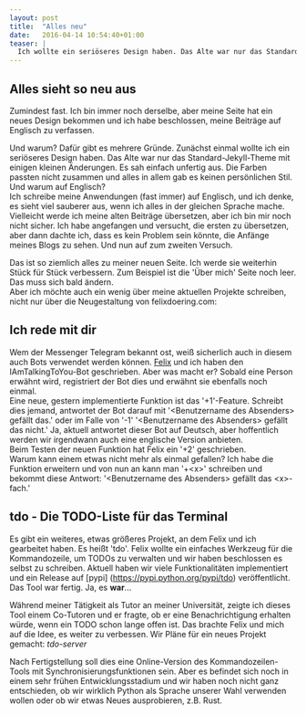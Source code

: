 ```yaml
---
layout: post
title:  "Alles neu"
date:   2016-04-14 10:54:40+01:00
teaser: |
  Ich wollte ein seriöseres Design haben. Das Alte war nur das Standard-Jekyll-Theme mit einigen kleinen Änderungen. Es sah einfach unfertig aus. Die Farben passten nicht zusammen und alles in allem gab es keinen persönlichen Stil. Und warum auf Englisch? Ich schreibe meine Anwendungen (fast immer) auf Englisch, und ich denke, es sieht viel sauberer aus, wenn ich alles in der gleichen Sprache mache. Vielleicht werde ich meine alten Beiträge übersetzen, aber ich bin mir noch nicht sicher. Ich habe angefangen und versucht, die ersten zu übersetzen, aber dann dachte ich, dass es kein Problem sein könnte, die Anfänge meines Blogs zu sehen. Und nun auf zum zweiten Versuch.
---
```

## Alles sieht so neu aus

Zumindest fast. Ich bin immer noch derselbe, aber meine Seite hat ein neues Design bekommen und ich habe beschlossen, meine Beiträge auf Englisch zu verfassen.  

Und warum?
Dafür gibt es mehrere Gründe. Zunächst einmal wollte ich ein seriöseres Design haben. Das Alte war nur das Standard-Jekyll-Theme mit einigen kleinen Änderungen.
Es sah einfach unfertig aus. Die Farben passten nicht zusammen und alles in allem gab es keinen persönlichen Stil.  
Und warum auf Englisch?  
Ich schreibe meine Anwendungen (fast immer) auf Englisch, und ich denke, es sieht viel sauberer aus, wenn ich alles in der gleichen Sprache mache. Vielleicht werde ich meine alten Beiträge übersetzen, aber ich bin mir noch nicht sicher. Ich habe angefangen und versucht, die ersten zu übersetzen, aber dann dachte ich, dass es kein Problem sein könnte, die Anfänge meines Blogs zu sehen. Und nun auf zum zweiten Versuch.

Das ist so ziemlich alles zu meiner neuen Seite. Ich werde sie weiterhin Stück für Stück verbessern. Zum Beispiel ist die 'Über mich' Seite noch leer. Das muss sich bald ändern.  
Aber ich möchte auch ein wenig über meine aktuellen Projekte schreiben, nicht nur über die Neugestaltung von felixdoering.com:

## Ich rede mit dir

Wem der Messenger Telegram bekannt ost, weiß sicherlich auch in diesem auch Bots verwendet werden können. [Felix](https://dummyco.de) und ich haben den IAmTalkingToYou-Bot geschrieben. Aber was macht er? Sobald eine Person erwähnt wird, registriert der Bot dies und erwähnt sie ebenfalls noch einmal.  
Eine neue, gestern implementierte Funktion ist das '+1'-Feature. Schreibt dies jemand, antwortet der Bot darauf mit '\<Benutzername des Absenders\> gefällt das.' oder im Falle von '-1' '\<Benutzername des Absenders\> gefällt das nicht.' Ja, aktuell antwortet dieser Bot auf Deutsch, aber hoffentlich werden wir irgendwann auch eine englische Version anbieten.  
Beim Testen der neuen Funktion hat Felix ein '+2' geschrieben.  
Warum kann einem etwas nicht mehr als einmal gefallen? Ich habe die Funktion erweitern und von nun an kann man '+\<x\>' schreiben und bekommt diese Antwort: '\<Benutzername des Absenders\> gefällt das \<x\>-fach.'

## tdo - Die TODO-Liste für das Terminal

Es gibt ein weiteres, etwas größeres Projekt, an dem Felix und ich gearbeitet haben. Es heißt 'tdo'. Felix wollte ein einfaches Werkzeug für die Kommandozeile, um TODOs zu verwalten und wir haben beschlossen es selbst zu schreiben. Aktuell haben wir viele Funktionalitäten implementiert und ein Release auf [pypi] (https://pypi.python.org/pypi/tdo) veröffentlicht. Das Tool war fertig. Ja, es **war**...

Während meiner Tätigkeit als Tutor an meiner Universität, zeigte ich dieses Tool einem Co-Tutoren und er fragte, ob er eine Benachrichtigung erhalten würde, wenn ein TODO schon lange offen ist. Das brachte Felix und mich auf die Idee, es weiter zu verbessen. Wir Pläne für ein neues Projekt gemacht: _tdo-server_

Nach Fertigstellung soll dies eine Online-Version des Kommandozeilen-Tools mit Synchronisierungsfunktionen sein. Aber es befindet sich noch in einem sehr frühen Entwicklungsstadium und wir haben noch nicht ganz entschieden, ob wir wirklich Python als Sprache unserer Wahl verwenden wollen oder ob wir etwas Neues ausprobieren, z.B. Rust.
